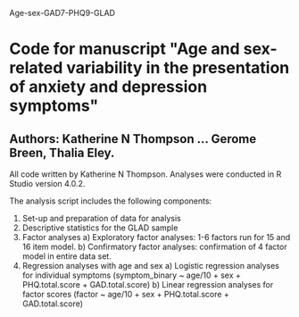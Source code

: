 Age-sex-GAD7-PHQ9-GLAD

# Code for manuscript "Age and sex-related variability in the presentation of anxiety and depression symptoms" 
## Authors: Katherine N Thompson ... Gerome Breen, Thalia Eley. 

All code written by Katherine N Thompson. 
Analyses were conducted in R Studio version 4.0.2.

The analysis script includes the following components:
1. Set-up and preparation of data for analysis
2. Descriptive statistics for the GLAD sample
3. Factor analyses
  a) Exploratory factor analyses: 1-6 factors run for 15 and 16 item model. 
  b) Confirmatory factor analyses: confirmation of 4 factor model in entire data set. 
4. Regression analyses with age and sex
  a) Logistic regression analyses for individual symptoms (symptom_binary ~ age/10 + sex + PHQ.total.score + GAD.total.score)
  b) Linear regression analyses for factor scores (factor ~ age/10 + sex + PHQ.total.score + GAD.total.score)




